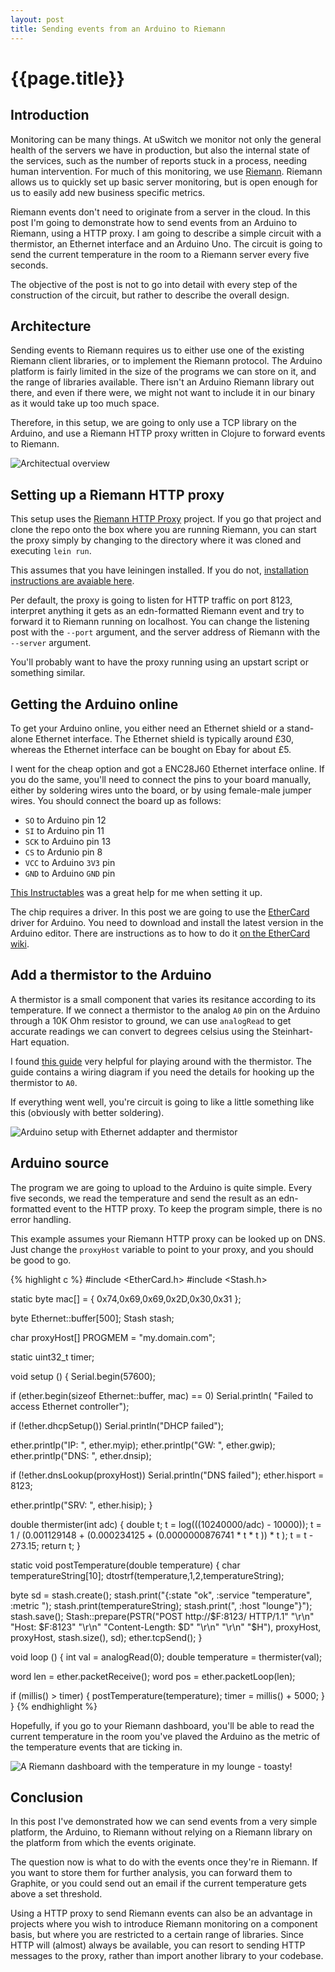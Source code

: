```yaml
---
layout: post
title: Sending events from an Arduino to Riemann
---
```


# {{page.title}}

## Introduction

Monitoring can be many things. At uSwitch we monitor not only the
general health of the servers we have in production, but also the
internal state of the services, such as the number of reports stuck in a
process, needing human intervention. For much of this monitoring, we use
[Riemann](http://riemann.io). Riemann allows us to quickly set up basic
server monitoring, but is open enough for us to easily add new business
specific metrics.

Riemann events don't need to originate from a server in the cloud. In
this post I'm going to demonstrate how to send events from an Arduino to
Riemann, using a HTTP proxy. I am going to describe a simple circuit
with a thermistor, an Ethernet interface and an Arduino Uno. The circuit
is going to send the current temperature in the room to a Riemann server
every five seconds.

The objective of the post is not to go into detail with every step of
the construction of the circuit, but rather to describe the overall
design.

## Architecture

Sending events to Riemann requires us to either use one of the existing
Riemann client libraries, or to implement the Riemann protocol. The
Arduino platform is fairly limited in the size of the programs we can
store on it, and the range of libraries available. There isn't an
Arduino Riemann library out there, and even if there were, we might not
want to include it in our binary as it would take up too much space.

Therefore, in this setup, we are going to only use a TCP library on the
Arduino, and use a Riemann HTTP proxy written in Clojure to forward
events to Riemann.

![Architectual overview](/images/sending-events-from-arduino-to-riemann/architecture.png)

## Setting up a Riemann HTTP proxy

This setup uses the
[Riemann HTTP Proxy](https://github.com/tgk/riemann-http-proxy)
project. If you go that project and clone the repo onto the box where
you are running Riemann, you can start the proxy simply by changing to
the directory where it was cloned and executing `lein run`.

This assumes that you have leiningen installed. If you do not,
[installation instructions are avaiable here](http://leiningen.org/).

Per default, the proxy is going to listen for HTTP traffic on port 8123,
interpret anything it gets as an edn-formatted Riemann event and try to
forward it to Riemann running on localhost. You can change the listening
post with the `--port` argument, and the server address of Riemann with
the `--server` argument.

You'll probably want to have the proxy running using an upstart script
or something similar.

## Getting the Arduino online

To get your Arduino online, you either need an Ethernet shield or a
stand-alone Ethernet interface. The Ethernet shield is typically around
&pound;30, whereas the Ethernet interface can be bought on Ebay for
about &pound;5.

I went for the cheap option and got a ENC28J60 Ethernet interface
online. If you do the same, you'll need to connect the pins to your
board manually, either by soldering wires unto the board, or by using
female-male jumper wires. You should connect the board up as follows:

- `SO` to Arduino pin 12
- `SI` to Arduino pin 11
- `SCK` to Arduino pin 13
- `CS` to Ardunio pin 8
- `VCC` to Arduino `3V3` pin
- `GND` to Arduino `GND` pin

[This Instructables](http://www.instructables.com/id/Add-Ethernet-to-any-Arduino-project-for-less-than-/#step2)
was a great help for me when setting it up.

The chip requires a driver. In this post we are going to use the
[EtherCard](https://github.com/jcw/ethercard) driver for Arduino. You
need to download and install the latest version in the Arduino
editor. There are instructions as to how to do it
[on the EtherCard wiki](http://jeelabs.net/projects/ethercard/wiki).

## Add a thermistor to the Arduino

A thermistor is a small component that varies its resitance according to
its temperature. If we connect a thermistor to the analog `A0` pin on
the Arduino through a 10K Ohm resistor to ground, we can use
`analogRead` to get accurate readings we can convert to degrees celsius
using the Steinhart-Hart equation.

I found
[this guide](http://computers.tutsplus.com/tutorials/how-to-read-temperatures-with-arduino--mac-53714)
very helpful for playing around with the thermistor. The guide contains a wiring diagram if you need the details for hooking up the thermistor to `A0`.

If everything went well, you're circuit is going to like a little something like this (obviously with better soldering).

![Arduino setup with Ethernet addapter and thermistor](/images/sending-events-from-arduino-to-riemann/setup.jpg)

## Arduino source

The program we are going to upload to the Arduino is quite simple. Every
five seconds, we read the temperature and send the result as an
edn-formatted event to the HTTP proxy. To keep the program simple, there
is no error handling.

This example assumes your Riemann HTTP proxy can be looked up on
DNS. Just change the `proxyHost` variable to point to your proxy, and
you should be good to go.

{% highlight c %}
#include <EtherCard.h>
#include <Stash.h>

static byte mac[] = { 0x74,0x69,0x69,0x2D,0x30,0x31 };

byte Ethernet::buffer[500];
Stash stash;

char proxyHost[] PROGMEM = "my.domain.com";

static uint32_t timer;

void setup () {
  Serial.begin(57600);

  if (ether.begin(sizeof Ethernet::buffer, mac) == 0)
    Serial.println( "Failed to access Ethernet controller");

  if (!ether.dhcpSetup())
    Serial.println("DHCP failed");

  ether.printIp("IP:  ", ether.myip);
  ether.printIp("GW:  ", ether.gwip);
  ether.printIp("DNS: ", ether.dnsip);

  if (!ether.dnsLookup(proxyHost))
    Serial.println("DNS failed");
  ether.hisport  =  8123;

  ether.printIp("SRV: ", ether.hisip);
}

double thermister(int adc) {
  double t;
  t = log(((10240000/adc) - 10000));
  t = 1 / (0.001129148 + (0.000234125 + (0.0000000876741 * t * t )) * t );
  t = t - 273.15;
  return t;
}

static void postTemperature(double temperature) {
  char temperatureString[10];
  dtostrf(temperature,1,2,temperatureString);

  byte sd = stash.create();
  stash.print("{:state \"ok\", :service \"temperature\", :metric ");
  stash.print(temperatureString);
  stash.print(", :host \"lounge\"}");
  stash.save();
  Stash::prepare(PSTR("POST http://$F:8123/ HTTP/1.1" "\r\n"
                      "Host: $F:8123" "\r\n"
                       "Content-Length: $D" "\r\n"
                       "\r\n"
                       "$H"),
                 proxyHost, proxyHost, stash.size(), sd);
  ether.tcpSend();
}

void loop () {
  int val = analogRead(0);
  double temperature = thermister(val);

  word len = ether.packetReceive();
  word pos = ether.packetLoop(len);

  if (millis() > timer) {
    postTemperature(temperature);
    timer = millis() + 5000;
  }
}
{% endhighlight %}

Hopefully, if you go to your Riemann dashboard, you'll be able to read
the current temperature in the room you've plaved the Arduino as the
metric of the temperature events that are ticking in.

![A Riemann dashboard with the temperature in my lounge - toasty!](/images/sending-events-from-arduino-to-riemann/dashboard.png)

## Conclusion

In this post I've demonstrated how we can send events from a very simple
platform, the Arduino, to Riemann without relying on a Riemann library
on the platform from which the events originate.

The question now is what to do with the events once they're in
Riemann. If you want to store them for further analysis, you can forward
them to Graphite, or you could send out an email if the current
temperature gets above a set threshold.

Using a HTTP proxy to send Riemann events can also be an advantage in
projects where you wish to introduce Riemann monitoring on a component
basis, but where you are restricted to a certain range of
libraries. Since HTTP will (almost) always be available, you can resort
to sending HTTP messages to the proxy, rather than import another
library to your codebase.
